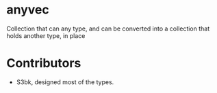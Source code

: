 # anyvec
Collection that can any type, and can be converted into a collection that holds another type, in place

# Contributors
- S3bk, designed most of the types.
